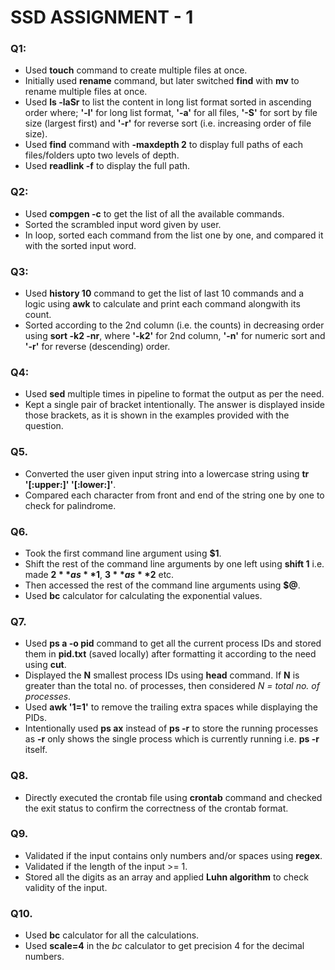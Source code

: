 # SSD ASSIGNMENT - 1

### Q1:
  - Used **touch** command to create multiple files at once.
  - Initially used **rename** command, but later switched **find** with **mv** to rename multiple files at once.
- Used **ls -laSr** to list the content in long list format sorted in ascending order where; **'-l'** for long list format, **'-a'** for all files, **'-S'** for sort by file size (largest first) and **'-r'** for reverse sort (i.e. increasing order of file size).
- Used **find** command with **-maxdepth 2** to display full paths of each files/folders upto two levels of depth.
- Used **readlink -f** to display the full path.

### Q2:
- Used **compgen -c** to get the list of all the available commands.
- Sorted the scrambled input word given by user.
- In loop, sorted each command from the list one by one, and compared it with the sorted input word. 

### Q3:
- Used **history 10** command to get the list of last 10 commands and a logic using **awk** to calculate and print each command alongwith its count.
- Sorted according to the 2nd column (i.e. the counts) in decreasing order using **sort -k2 -nr**, where **'-k2'** for 2nd column, **'-n'** for numeric sort and **'-r'** for reverse (descending) order.

### Q4:
- Used **sed** multiple times in pipeline to format the output as per the need.
- Kept a single pair of bracket intentionally. The answer is displayed inside those brackets, as it is shown in the examples provided with the question.

### Q5.
- Converted the user given input string into a lowercase string using **tr '[:upper:]' '[:lower:]'**.
- Compared each character from front and end of the string one by one to check for palindrome.

### Q6.
- Took the first command line argument using **$1**.
- Shift the rest of the command line arguments by one left using **shift 1** i.e. made **$2** as **$1**, **$3** as **$2** etc.
- Then accessed the rest of the command line arguments using **$@**.
- Used **bc** calculator for calculating the exponential values.

### Q7.
- Used **ps a -o pid** command to get all the current process IDs and stored them in **pid.txt** (saved locally) after formatting it according to the need using **cut**.
- Displayed the **N** smallest process IDs using **head** command. If **N** is greater than the total no. of processes, then considered *N = total no. of processes*.
- Used **awk '$1=$1'** to remove the trailing extra spaces while displaying the PIDs.
- Intentionally used **ps ax** instead of **ps -r** to store the running processes as **-r** only shows the single process which is currently running i.e. **ps -r** itself.

### Q8.
- Directly executed the crontab file using **crontab** command and checked the exit status to confirm the correctness of the crontab format.

### Q9.
- Validated if the input contains only numbers and/or spaces using **regex**.
- Validated if the length of the input >= 1.
- Stored all the digits as an array and applied **Luhn algorithm** to check validity of the input.

### Q10.
- Used **bc** calculator for all the calculations.
- Used **scale=4** in the *bc* calculator to get precision 4 for the decimal numbers.
